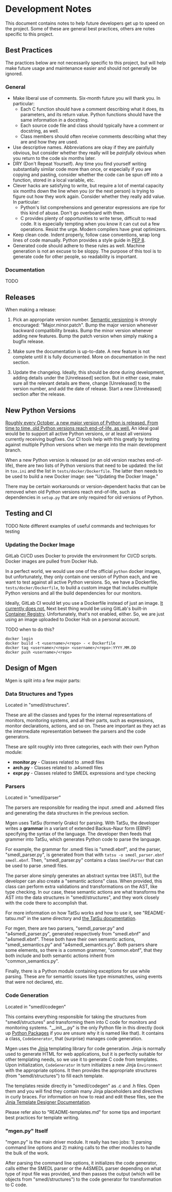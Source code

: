 Development Notes
=================

This document contains notes to help future developers get up to speed on the
project. Some of these are general best practices, others are notes specific
to this project.

Best Practices
--------------

The practices below are not necessarily specific to this project, but will help
make future usage and maintenance easier and should not generally be ignored.

### General

- Make liberal use of comments. Six-month future you will thank you. In
  particular:
    * Each C function should have a comment describing what it does, its
      parameters, and its return value. Python functions should have the same
      information in a docstring.
    * Each source code file and class should typically have a comment or
      docstring, as well.
    * Class members should often receive comments describing what they are and
      how they are used.
- Use descriptive names. Abbreviations are okay if they are painfully obvious,
  but consider whether they really will be *painfully* obvious when you return
  to the code six months later.
- DRY (Don't Repeat Yourself). Any time you find yourself writing substantially
  similar code more than once, or especially if you are copying and pasting,
  consider whether the code can be spun off into a function, stored in a
  local variable, etc.
- Clever hacks are satisfying to write, but require a lot of mental capacity
  six months down the line when you (or the next person) is trying to figure out
  how they work again. Consider whether they really add value. In particular:
    * Python's list comprehensions and generator expressions are ripe for this
      kind of abuse. Don't go overboard with them.
    * C provides plenty of opportunities to write terse, difficult to read code.
      It is especially tempting when you know it can cut out a few operations.
      Resist the urge. Modern compilers have great optimizers.
- Keep clean code. Indent properly, follow case conventions, wrap long lines of
  code manually. Python provides a style guide in
  [PEP 8](https://www.python.org/dev/peps/pep-0008/).
- Generated code should adhere to these rules as well. Machine generation is not
  an excuse to be sloppy. The purpose of this tool is to generate code for other
  people, so readability is important.

### Documentation

TODO

Releases
--------

When making a release:

1. Pick an appropriate version number. [Semantic
   versioning](https://semver.org/) is strongly encouraged: "Major.minor.patch".
   Bump the major version whenever backward compatibility breaks. Bump the
   minor version whenever adding new features. Bump the patch version when
   simply making a bugfix release.

2. Make sure the documentation is up-to-date. A new feature is not complete
   until it is fully documented. More on documentation in the next section.

3. Update the changelog. Ideally, this should be done during development, adding
   details under the [Unreleased] section. But in either case, make sure all the
   relevant details are there, change [Unreleased] to the version number, and
   add the date of release. Start a new [Unreleased] section after the release.

New Python Versions
-------------------

[Roughly every October, a new major version of Python is released. From time to
time, old Python versions reach end-of-life, as well.][python-cycle] An ideal
goal would be to support all active Python versions, or at least all versions
currently receiving bugfixes. Our CI tools help with this greatly by testing
against multiple Python versions when we merge into the main development
branch.

When a new Python version is released (or an old version reaches end-of-life),
there are two lists of Python versions that need to be updated: the list in
`tox.ini` and the list in `tests/docker/Dockerfile`. The latter then needs to
be used to build a new Docker image: see "Updating the Docker Image."

There may be certain workarounds or version-dependent hacks that can be removed
when old Python versions reach end-of-life, such as dependencies in `setup.py`
that are only required for old versions of Python.

Testing and CI
--------------

TODO Note different examples of useful commands and techniques for testing

### Updating the Docker Image

GitLab CI/CD uses Docker to provide the environment for CI/CD scripts. Docker
images are pulled from Docker Hub.

In a perfect world, we would use one of the official `python` docker images,
but unfortunately, they only contain one version of Python each, and we want to
test against all active Python versions. So, we have a Dockerfile,
`tests/docker/Dockerfile`, to build a custom image that includes multiple
Python versions and all the build dependencies for our monitors.

Ideally, GitLab CI would let you use a Dockerfile instead of just an image. [It
currently does not.](https://gitlab.com/gitlab-org/gitlab/-/issues/22801) Next
best thing would be using GitLab's built-in [Container Registry](https://docs.gitlab.com/ee/user/packages/container_registry/index.html).
Unfortunately, that's not enabled, either. So, we are just using an image
uploaded to Docker Hub on a personal account.

TODO when to do this?

    docker login
    docker build -t <username>/<repo> - < Dockerfile
    docker tag <username>/<repo> <username>/<repo>:YYYY.MM.DD
    docker push <username>/<repo>

Design of Mgen
--------------

Mgen is split into a few major parts:

### Data Structures and Types

Located in "smedl/structures".

These are all the classes and types for the internal representations of
monitors, monitoring systems, and all their parts, such as expressions,
monitor declarations, actions, and so on. These are important as they act as the
intermediate representation between the parsers and the code generators.

These are split roughly into three categories, each with their own Python
module:

- **monitor.py** - Classes related to .smedl files
- **arch.py** - Classes related to .a4smedl files
- **expr.py** - Classes related to SMEDL expressions and type checking

### Parsers

Located in "smedl/parser"

The parsers are responsible for reading the input .smedl and .a4smedl files and
generating the data structures in the previous section.

Mgen uses TatSu (formerly Grako) for parsing. With TatSu, the developer writes a
**grammar** in a variant of extended Backus–Naur form (EBNF) specifying the
syntax of the language. The developer then feeds that grammer into TatSu, which
generates Python code to parse the language.

For example, the grammar for .smedl files is "smedl.ebnf", and the parser,
"smedl\_parser.py", is generated from that with
`tatsu -o smedl_parser.ebnf smedl.ebnf`. Then, "smedl\_parser.py" contains a
class `SmedlParser` that can be used to parse .smedl files.

The parser alone simply generates an abstract syntax tree (AST), but the
developer can also create a "semantic actions" class. When provided, this class
can perform extra validations and transformations on the AST, like type
checking. In our case, these semantic actions are what transforms the AST into
the data structures in "smedl/structures", and they work closely with the code
there to accomplish that.

For more information on how TatSu works and how to use it, see "README-tatsu.md"
in the same directory and [the TatSu documentation](https://tatsu.readthedocs.io/en/stable/index.html).

For mgen, there are two parsers, "semdl\_parser.py" and "a4smedl\_parser.py",
generated respectively from "smedl.ebnf" and "a4smedl.ebnf". These both have
their own semantic actions, "smedl\_semantics.py" and "a4smedl\_semantics.py".
Both parsers share some elements, so there is a common grammer, "common.ebnf",
that they both include and both semantic actions inherit from
"common\_semantics.py".

Finally, there is a Python module containing exceptions for use while parsing.
These are for semantic issues like type mismatches, using events that were not
declared, etc.

### Code Generation

Located in "smedl/codegen"

This contains everything responsible for taking the structures from
"smedl/structures" and transforming them into C code for monitors and monitoring
systems. "\_\_init\_\_.py" is the only Python file in this directly (look up
[Python Packages](https://docs.python.org/3/tutorial/modules.html#packages) if
you are unsure why it is named like that). It contains a class, `CodeGenerator`,
that (surprise) manages code generation.

Mgen uses the [Jinja](https://jinja.palletsprojects.com/) templating library
for code generation. Jinja is normally used to generate HTML for web
applications, but it is perfectly suitable for other templating needs, so we
use it to generate C code from templates. Upon initialization, `CodeGenerator`
in turn initializes a new Jinja `Environment` with the appropriate options.
It then provides the appropriate structures (from "semdl/structures") to fill
each template.

The templates reside directly in "smedl/codegen" as .c and .h files. Open them
and you will find they contain many Jinja placeholders and directives in curly
braces. For information on how to read and edit these files, see the [Jinja
Template Designer Documentation](https://jinja.palletsprojects.com/en/2.11.x/templates/).

Please refer also to "README-templates.md" for some tips and important best
practices for template writing.

### "mgen.py" Itself

"mgen.py" is the main driver module. It really has two jobs: 1) parsing command
line options and 2) making calls to the other modules to handle the bulk of the
work.

After parsing the command line options, it initializes the code generator,
calls either the SMEDL parser or the A4SMEDL parser depending on what type of
input file was provided, and then passes the output (which will be objects from
"smedl/structures") to the code generator for transformation to C code.

[python-cycle]: https://www.python.org/dev/peps/pep-0602/
[merge-request]: https://docs.gitlab.com/ee/user/project/merge_requests/creating_merge_requests.html
